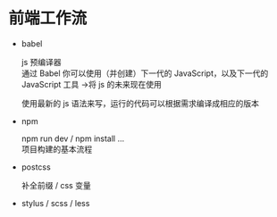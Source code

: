 # 前端工作流

- babel 

    js 预编译器     
    通过 Babel 你可以使用（并创建）下一代的 JavaScript，以及下一代的 JavaScript 工具 ->将 js 的未来现在使用 
    
    使用最新的 js 语法来写，运行的代码可以根据需求编译成相应的版本

- npm 

    npm run dev / npm install ...   
    项目构建的基本流程

- postcss

    补全前缀 / css 变量

- stylus / scss / less